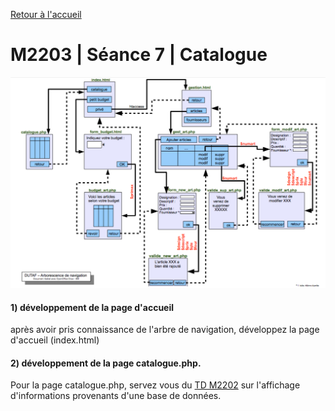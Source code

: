 [Retour à l'accueil](README.md)

# M2203 | Séance 7 | Catalogue
![GitHub Logo](/plan.png)
#### 1) développement de la page d'accueil
après avoir pris connaissance de l'arbre de navigation, développez la page d'accueil (index.html)

#### 2) développement de la page catalogue.php.
Pour la page catalogue.php, servez vous du [TD M2202](https://github.com/Dannebicque/dutafguide/blob/master/M2202-seance-2.md) sur l'affichage d'informations provenants d'une base de données.
